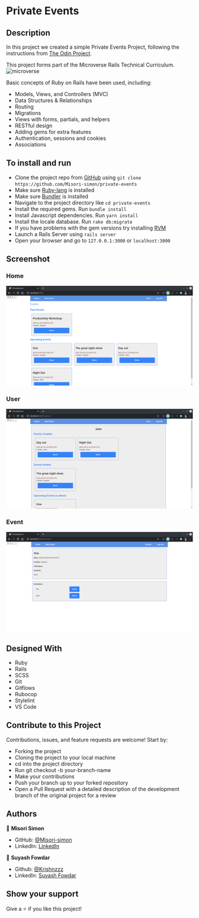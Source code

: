 # Private Events

## Description

In this project we created a simple Private Events Project, following the instructions from [The Odin Project](https://www.theodinproject.com/courses/ruby-on-rails/lessons/associations).

This project forms part of the Microverse Rails Technical Curriculum. ![microverse](https://camo.githubusercontent.com/3a5835d4f56c57cec85939ac345e43fef164c178/68747470733a2f2f696d672e736869656c64732e696f2f62616467652f4d6963726f76657273652d626c756576696f6c6574)

Basic concepts of Ruby on Rails have been used, including:

- Models, Views, and Controllers (MVC)
- Data Structures & Relationships
- Routing
- Migrations
- Views with forms, partials, and helpers
- RESTful design
- Adding gems for extra features
- Authentication, sessions and cookies
- Associations

## To install and run

- Clone the project repo from [GitHub](https://github.com/Misori-simon/private-events) using `git clone https://github.com/Misori-simon/private-events`
- Make sure [Ruby-lang](https://www.ruby-lang.org/en/) is installed
- Make sure [Bundler](https://bundler.io/) is installed
- Navigate to the project directory like `cd private-events`
- Install the required gems. Run `bundle install`
- Install Javascript dependencies. Run `yarn install`
- Install the locale database. Run `rake db:migrate`
- If you have problems with the gem versions try installing [RVM](https://rvm.io/)
- Launch a Rails Server using `rails server`
- Open your browser and go to `127.0.0.1:3000` or `localhost:3000`

## Screenshot

### Home
![](./app/assets/images/Home.png)

### User
![](./app/assets/images/User.png)

### Event
![](./app/assets/images/Event.png)


## Designed With
- Ruby
- Rails
- SCSS
- Git
- Gitflows
- Rubocop
- Stylelint
- VS Code

## Contribute to this Project

Contributions, issues, and feature requests are welcome! Start by:

  - Forking the project
  - Cloning the project to your local machine
  - cd into the project directory
  - Run git checkout -b your-branch-name
  - Make your contributions
  - Push your branch up to your forked repository
  - Open a Pull Request with a detailed description of the development branch of the original project for a review

## Authors

👤 **Misori Simon**

- GitHub: [@Misori-simon](https://github.com/Misori-simon)
- LinkedIn: [LinkedIn](https://www.linkedin.com/in/misori-simon-05906219b/)

👤 **Suyash Fowdar**
- Github: [@Krishnzzz](https://github.com/krishnzzz)
- LinkedIn: [Suyash Fowdar](https://www.linkedin.com/in/suyash-fowdar/)

## Show your support

Give a ⭐️ if you like this project!
